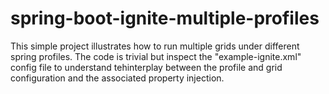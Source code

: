 # spring-boot-ignite-multiple-profiles
This simple project illustrates how to run multiple grids under different spring profiles. The code is trivial but inspect the "example-ignite.xml" config file to understand tehinterplay between the profile and grid configuration and the associated property injection. 
